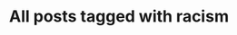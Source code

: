---
layout: tag
title: "All posts tagged with racism"
permalink: /weblog/tags/racism/
taxonomy: racism
---